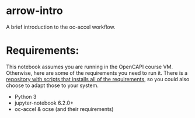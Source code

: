 # arrow-intro
A brief introduction to the oc-accel workflow.

# Requirements:
This notebook assumes you are running in the OpenCAPI course VM.
Otherwise, here are some of the requirements you need to run it.
There is a [repository with scripts that installs all of the requirements](https://github.com/joosthooz/fletcher-oc-accel-installscripts), so you could also choose to adapt those to your system.

- Python 3
- jupyter-notebook 6.2.0+
- oc-accel & ocse (and their requirements)
